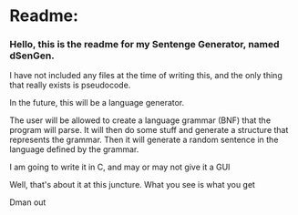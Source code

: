 # Readme:

### Hello, this is the readme for my Sentenge Generator, named dSenGen.

I have not included any files at the time of writing this, and the only thing that really exists is pseudocode.

In the future, this will be a language generator.

The user will be allowed to create a language grammar (BNF) that the program will parse.  It will then do some stuff and generate a structure that represents the grammar.  Then it will generate a random sentence in the language defined by the grammar.

I am going to write it in C, and may or may not give it a GUI

Well, that's about it at this juncture.  What you see is what you get

Dman out
